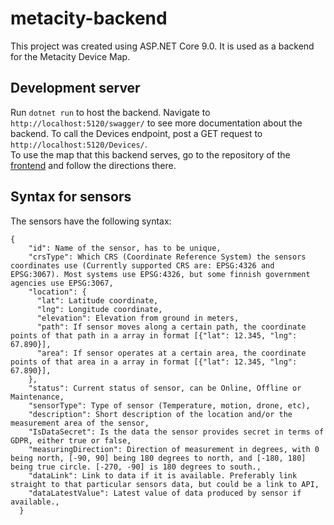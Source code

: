 # metacity-backend

This project was created using ASP.NET Core 9.0. It is used as a backend for the Metacity Device Map.

## Development server

Run `dotnet run` to host the backend. Navigate to `http://localhost:5120/swagger/` to see more documentation about the backend. To call the Devices endpoint, post a GET request to `http://localhost:5120/Devices/`.
<br />
To use the map that this backend serves, go to the repository of the [frontend](https://github.com/aif-software/metacity-sensor-map) and follow the directions there.

## Syntax for sensors

The sensors have the following syntax:

```
{
    "id": Name of the sensor, has to be unique,
    "crsType": Which CRS (Coordinate Reference System) the sensors coordinates use (Currently supported CRS are: EPSG:4326 and EPSG:3067). Most systems use EPSG:4326, but some finnish government agencies use EPSG:3067,
    "location": {
      "lat": Latitude coordinate,
      "lng": Longitude coordinate,
      "elevation": Elevation from ground in meters,
      "path": If sensor moves along a certain path, the coordinate points of that path in a array in format [{"lat": 12.345, "lng": 67.890}],
      "area": If sensor operates at a certain area, the coordinate points of that area in a array in format [{"lat": 12.345, "lng": 67.890}],
    },
    "status": Current status of sensor, can be Online, Offline or Maintenance,
    "sensorType": Type of sensor (Temperature, motion, drone, etc),
    "description": Short description of the location and/or the measurement area of the sensor,
    "IsDataSecret": Is the data the sensor provides secret in terms of GDPR, either true or false,
    "measuringDirection": Direction of measurement in degrees, with 0 being north, [-90, 90] being 180 degrees to north, and [-180, 180] being true circle. [-270, -90] is 180 degrees to south.,
    "dataLink": Link to data if it is available. Preferably link straight to that particular sensors data, but could be a link to API,
    "dataLatestValue": Latest value of data produced by sensor if available.,
  }
```
